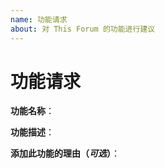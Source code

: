 ```yaml
---
name: 功能请求
about: 对 This Forum 的功能进行建议
---
```


# 功能请求

**功能名称**：

>

**功能描述**：

>

**添加此功能的理由（*可选*）**：

>

